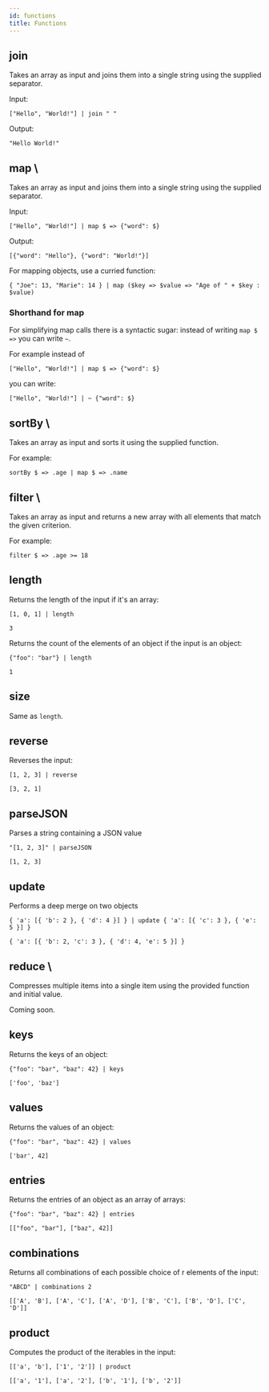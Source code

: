 ```yaml
---
id: functions
title: Functions
---
```


## join

Takes an array as input and joins them into a single string using the supplied
separator.

Input:

```
["Hello", "World!"] | join " "
```

Output:

```
"Hello World!"
```

## map \

Takes an array as input and joins them into a single string using the supplied
separator.

Input:

```
["Hello", "World!"] | map $ => {"word": $}
```

Output:

```
[{"word": "Hello"}, {"word": "World!"}]
```

For mapping objects, use a curried function:

```
{ "Joe": 13, "Marie": 14 } | map ($key => $value => "Age of " + $key : $value)
```


### Shorthand for map

For simplifying map calls there is a syntactic sugar: instead of writing `map $ =>` you can write `~`.

For example instead of

```
["Hello", "World!"] | map $ => {"word": $}
```

you can write:

```
["Hello", "World!"] | ~ {"word": $}
```

## sortBy \

Takes an array as input and sorts it using the supplied function.

For example:

```
sortBy $ => .age | map $ => .name
```

## filter \

Takes an array as input and returns a new array with all elements that match
the given criterion.

For example:

```
filter $ => .age >= 18
```

## length

Returns the length of the input if it's an array:

```
[1, 0, 1] | length
```

```
3
```

Returns the count of the elements of an object if the input is an object:

```
{"foo": "bar"} | length
```

```
1
```

## size

Same as `length`.

## reverse

Reverses the input:

```
[1, 2, 3] | reverse
```

```
[3, 2, 1]
```

## parseJSON

Parses a string containing a JSON value

```
"[1, 2, 3]" | parseJSON
```

```
[1, 2, 3]
```

## update

Performs a deep merge on two objects

```
{ 'a': [{ 'b': 2 }, { 'd': 4 }] } | update { 'a': [{ 'c': 3 }, { 'e': 5 }] }
```

```
{ 'a': [{ 'b': 2, 'c': 3 }, { 'd': 4, 'e': 5 }] }
```

## reduce \

Compresses multiple items into a single item using the provided function and
initial value.

Coming soon.

## keys

Returns the keys of an object:

```
{"foo": "bar", "baz": 42} | keys
```

```
['foo', 'baz']
```

## values

Returns the values of an object:

```
{"foo": "bar", "baz": 42} | values
```

```
['bar', 42]
```

## entries

Returns the entries of an object as an array of arrays:

```
{"foo": "bar", "baz": 42} | entries
```

```
[["foo", "bar"], ["baz", 42]]
```

## combinations

Returns all combinations of each possible choice of r elements of the input:

```
"ABCD" | combinations 2
```

```
[['A', 'B'], ['A', 'C'], ['A', 'D'], ['B', 'C'], ['B', 'D'], ['C', 'D']]
```

## product

Computes the product of the iterables in the input:

```
[['a', 'b'], ['1', '2']] | product
```

```
[['a', '1'], ['a', '2'], ['b', '1'], ['b', '2']]
```
